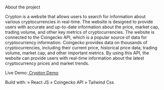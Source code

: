 About the project



Crypton is a website that allows users to search for information about various cryptocurrencies in real-time. The website is designed to provide users with accurate and up-to-date information about the price, market cap, trading volume, and other key metrics of cryptocurrencies.
The website is connected to the Coingecko API, which is a popular source of data for cryptocurrency information. Coingecko provides data on thousands of cryptocurrencies, including their current price, historical price data, trading volume, market cap, and other important metrics. By using this API, the website can provide users with real-time information about the latest cryptocurrency prices and market trends.

Live Demo:[ Crypton Demo](https://crypton-git-main-bhavin-kumar-a-js-projects.vercel.app/)

Build with:
» React JS
» Coingecko API
» Tailwind Css


